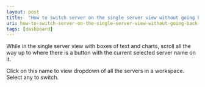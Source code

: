 ```yaml
---
layout: post
title:  "How to switch server on the single server view without going back to the servers list?"
uri: how-to-switch-server-on-the-single-server-view-without-going-back-to-the-servers-list
tags: [dashboard]
---
```


While in the single server view with boxes of text and charts, scroll all the way up to where there is a button 
with the current selected server name on it.

<!--more-->

Click on this name to view dropdown of all the servers in a workspace. Select any to switch.

<!-- todo img/gif -->
